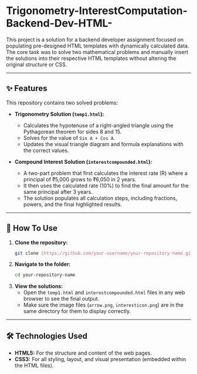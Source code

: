 # Trigonometry-InterestComputation-Backend-Dev-HTML-
This project is a solution for a backend developer assignment focused on populating pre-designed HTML templates with dynamically calculated data. The core task was to solve two mathematical problems and manually insert the solutions into their respective HTML templates without altering the original structure or CSS.

---

## ✨ Features

This repository contains two solved problems:

* **Trigonometry Solution (`temp1.html`):**
    * Calculates the hypotenuse of a right-angled triangle using the Pythagorean theorem for sides 8 and 15.
    * Solves for the value of `Sin A + Cos A`.
    * Updates the visual triangle diagram and formula explanations with the correct values.

* **Compound Interest Solution (`interestcompounded.html`):**
    * A two-part problem that first calculates the interest rate (R) where a principal of ₹5,000 grows to ₹6,050 in 2 years.
    * It then uses the calculated rate (10%) to find the final amount for the same principal after 3 years.
    * The solution populates all calculation steps, including fractions, powers, and the final highlighted results.

---

## 🚀 How To Use

1.  **Clone the repository:**
    ```bash
    git clone [https://github.com/your-username/your-repository-name.git](https://github.com/your-username/your-repository-name.git)
    ```
2.  **Navigate to the folder:**
    ```bash
    cd your-repository-name
    ```
3.  **View the solutions:**
    * Open the `temp1.html` and `interestcompounded.html` files in any web browser to see the final output.
    * Make sure the image files (`arrow.png`, `interesticon.png`) are in the same directory for them to display correctly.

---

## 🛠️ Technologies Used

* **HTML5:** For the structure and content of the web pages.
* **CSS3:** For all styling, layout, and visual presentation (embedded within the HTML files).
